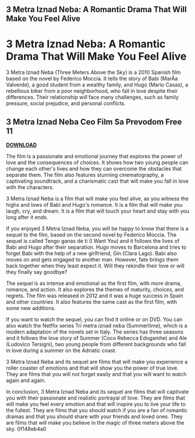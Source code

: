 ## 3 Metra Iznad Neba: A Romantic Drama That Will Make You Feel Alive

  
# 3 Metra Iznad Neba: A Romantic Drama That Will Make You Feel Alive
 
3 Metra Iznad Neba (Three Meters Above the Sky) is a 2010 Spanish film based on the novel by Federico Moccia. It tells the story of Babi (MarÃ­a Valverde), a good student from a wealthy family, and Hugo (Mario Casas), a rebellious biker from a poor neighborhood, who fall in love despite their differences. Their relationship will face many challenges, such as family pressure, social prejudice, and personal conflicts.
 
## 3 Metra Iznad Neba Ceo Film Sa Prevodom Free 11


[**DOWNLOAD**](https://www.google.com/url?q=https%3A%2F%2Fbytlly.com%2F2tKV1y&sa=D&sntz=1&usg=AOvVaw1ia1nOPbHwq80EJ1gv2sor)

 
The film is a passionate and emotional journey that explores the power of love and the consequences of choices. It shows how two young people can change each other's lives and how they can overcome the obstacles that separate them. The film also features stunning cinematography, a captivating soundtrack, and a charismatic cast that will make you fall in love with the characters.
 
3 Metra Iznad Neba is a film that will make you feel alive, as you witness the highs and lows of Babi and Hugo's romance. It is a film that will make you laugh, cry, and dream. It is a film that will touch your heart and stay with you long after it ends.
  
If you enjoyed 3 Metra Iznad Neba, you will be happy to know that there is a sequel to the film, based on the second novel by Federico Moccia. The sequel is called Tengo ganas de ti (I Want You) and it follows the lives of Babi and Hugo after their separation. Hugo moves to Barcelona and tries to forget Babi with the help of a new girlfriend, Gin (Clara Lago). Babi also moves on and gets engaged to another man. However, fate brings them back together when they least expect it. Will they rekindle their love or will they finally say goodbye?
 
The sequel is as intense and emotional as the first film, with more drama, romance, and action. It also explores the themes of maturity, choices, and regrets. The film was released in 2012 and it was a huge success in Spain and other countries. It also features the same cast as the first film, with some new additions.
 
If you want to watch the sequel, you can find it online or on DVD. You can also watch the Netflix series Tri metra iznad neba (Summertime), which is a modern adaptation of the novels set in Italy. The series has three seasons and it follows the love story of Summer (Coco Rebecca Edogamhe) and Ale (Ludovico Tersigni), two young people from different backgrounds who fall in love during a summer on the Adriatic coast.
 
3 Metra Iznad Neba and its sequel are films that will make you experience a roller coaster of emotions and that will show you the power of true love. They are films that you will not forget easily and that you will want to watch again and again.
  
In conclusion, 3 Metra Iznad Neba and its sequel are films that will captivate you with their passionate and realistic portrayal of love. They are films that will make you feel every emotion and that will inspire you to live your life to the fullest. They are films that you should watch if you are a fan of romantic dramas and that you should share with your friends and loved ones. They are films that will make you believe in the magic of three meters above the sky.
 0f148eb4a0
